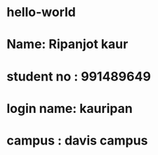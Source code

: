 # hello-world
# Name: Ripanjot kaur
# student no : 991489649
# login name: kauripan
# campus : davis campus
